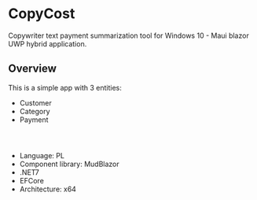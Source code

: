 # CopyCost
Copywriter text payment summarization tool for Windows 10 - Maui blazor UWP hybrid application.

## Overview

This is a simple app with 3 entities:

- Customer
- Category
- Payment

```csharp
```

```csharp
```

```csharp
```

- Language: PL
- Component library: MudBlazor
- .NET7
- EFCore
- Architecture: x64
